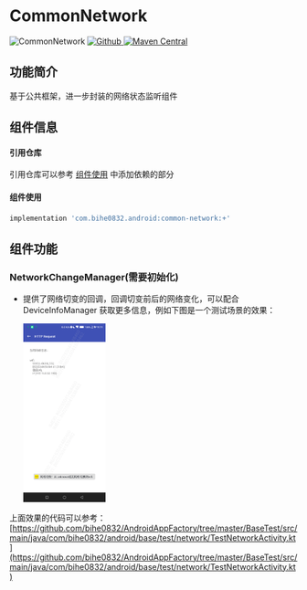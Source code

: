 # CommonNetwork

![CommonNetwork](https://img.shields.io/badge/AndroidAppFactory-CommonNetwork-brightgreen)
[ ![Github](https://img.shields.io/badge/Github-CommonNetwork-brightgreen?style=social) ](https://github.com/bihe0832/AndroidAppFactory/tree/master/CommonNetwork)
[ ![Maven Central](https://img.shields.io/maven-central/v/com.bihe0832.android/common-network) ](https://search.maven.org/artifact/com.bihe0832.android/common-network)

## 功能简介

基于公共框架，进一步封装的网络状态监听组件

## 组件信息

#### 引用仓库

引用仓库可以参考 [组件使用](./../start.md) 中添加依赖的部分

#### 组件使用

```groovy
implementation 'com.bihe0832.android:common-network:+'
```

## 组件功能

### NetworkChangeManager(需要初始化)

- 提供了网络切变的回调，回调切变前后的网络变化，可以配合 DeviceInfoManager 获取更多信息，例如下图是一个测试场景的效果：

    <img src="./common-network.png" width="30%"/>

上面效果的代码可以参考：[https://github.com/bihe0832/AndroidAppFactory/tree/master/BaseTest/src/main/java/com/bihe0832/android/base/test/network/TestNetworkActivity.kt](https://github.com/bihe0832/AndroidAppFactory/tree/master/BaseTest/src/main/java/com/bihe0832/android/base/test/network/TestNetworkActivity.kt)

